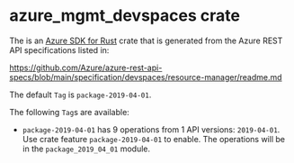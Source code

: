 # azure_mgmt_devspaces crate

The is an [Azure SDK for Rust](https://github.com/Azure/azure-sdk-for-rust) crate that is generated from the Azure REST API specifications listed in:

https://github.com/Azure/azure-rest-api-specs/blob/main/specification/devspaces/resource-manager/readme.md

The default `Tag` is `package-2019-04-01`.

The following `Tag`s are available:

- `package-2019-04-01` has 9 operations from 1 API versions: `2019-04-01`. Use crate feature `package-2019-04-01` to enable. The operations will be in the `package_2019_04_01` module.